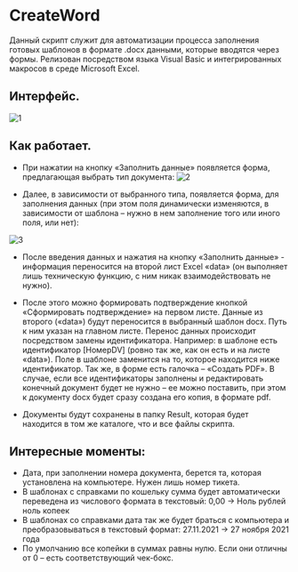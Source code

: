 # CreateWord

Данный скрипт служит для автоматизации процесса заполнения готовых шаблонов в формате .docx данными, которые вводятся через формы.
Релизован посредством языка Visual Basic и интегрированных макросов в среде Microsoft Excel.

## Интерфейс.
![1](https://user-images.githubusercontent.com/90894198/149003902-555e182a-1a7b-450e-847a-c3305c5c1db7.png)

## Как работает.

* При нажатии на кнопку «Заполнить данные» появляется форма, предлагающая выбрать тип документа:
![2](https://user-images.githubusercontent.com/90894198/149003907-c2eb09ec-53ff-4f93-9bcd-4ed7dac7d4e6.png)

* Далее, в зависимости от выбранного типа, появляется форма, для заполнения данных (при этом поля динамически изменяются, в зависимости от шаблона – нужно в нем заполнение того или иного поля, или нет):

![3](https://user-images.githubusercontent.com/90894198/149003911-a2e1f824-af03-4704-87d2-5dae1b2a5df2.png)

* После введения данных и нажатия на кнопку «Заполнить данные» - информация переносится на второй лист Excel «data» (он выполняет лишь техническую функцию, с ним никак взаимодействовать не нужно).

* После этого можно формировать подтверждение кнопкой «Сформировать подтверждение» на первом листе. Данные из второго («data») будут переносится в выбранный шаблон docx. Путь к ним указан на главном листе. 
Перенос данных происходит посредством замены идентификатора. Например: в шаблоне есть идентификатор [НомерDV] (ровно так же, как он есть и на листе «data»). Поле в шаблоне заменится на то, которое находится ниже идентификатор.
Так же, в форме есть галочка – «Создать PDF». В случае, если все идентификаторы заполнены и редактировать конечный документ будет не нужно – ее можно поставить, при этом к документу docx будет сразу создана его копия, в формате pdf.

* Документы будут сохранены в папку Result, которая будет находится в том же каталоге, что и все файлы скрипта.

## Интересные моменты:

* Дата, при заполнении номера документа, берется та, которая установлена на компьютере. Нужен лишь номер тикета.
* В шаблонах с справками по кошельку сумма будет автоматически переведена из числового формата в текстовый: 0,00 -> Ноль рублей ноль копеек
* В шаблонах со справками дата так же будет браться с компьютера и преобразовываться в текстовый формат: 27.11.2021 -> 27 ноября 2021 года
* По умолчанию все копейки в суммах равны нулю. Если они отличны от 0 – есть соответствующий чек-бокс.



